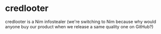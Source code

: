 # credlooter
credlooter is a Nim infostealer (we're switching to Nim because why would anyone buy our product when we release a same quality one on GitHub?)
